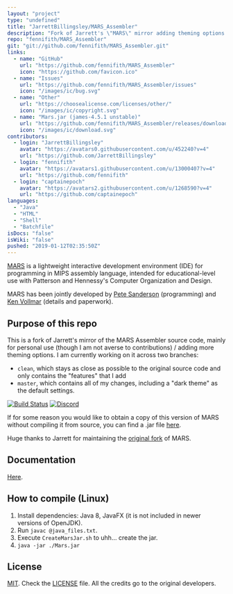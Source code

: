 ```yaml
---
layout: "project"
type: "undefined"
title: "JarrettBillingsley/MARS_Assembler"
description: "Fork of Jarrett's \"MARS\" mirror adding theming options and my own personal tweaks."
repo: "fennifith/MARS_Assembler"
git: "git://github.com/fennifith/MARS_Assembler.git"
links: 
  - name: "GitHub"
    url: "https://github.com/fennifith/MARS_Assembler"
    icon: "https://github.com/favicon.ico"
  - name: "Issues"
    url: "https://github.com/fennifith/MARS_Assembler/issues"
    icon: "/images/ic/bug.svg"
  - name: "Other"
    url: "https://choosealicense.com/licenses/other/"
    icon: "/images/ic/copyright.svg"
  - name: "Mars.jar (james-4.5.1 unstable)"
    url: "https://github.com/fennifith/MARS_Assembler/releases/download/james-4.5.1/Mars.jar"
    icon: "/images/ic/download.svg"
contributors: 
  - login: "JarrettBillingsley"
    avatar: "https://avatars0.githubusercontent.com/u/452240?v=4"
    url: "https://github.com/JarrettBillingsley"
  - login: "fennifith"
    avatar: "https://avatars1.githubusercontent.com/u/13000407?v=4"
    url: "https://github.com/fennifith"
  - login: "captainepoch"
    avatar: "https://avatars2.githubusercontent.com/u/1268590?v=4"
    url: "https://github.com/captainepoch"
languages: 
  - "Java"
  - "HTML"
  - "Shell"
  - "Batchfile"
isDocs: "false"
isWiki: "false"
pushed: "2019-01-12T02:35:50Z"
---
```


[MARS](http://courses.missouristate.edu/KenVollmar/MARS/index.htm) is a lightweight interactive development environment (IDE) for programming in MIPS assembly language, intended for educational-level use with Patterson and Hennessy's Computer Organization and Design.

MARS has been jointly developed by [Pete Sanderson](http://faculty.otterbein.edu/PSanderson/) (programming) and [Ken Vollmar](http://courses.missouristate.edu/KenVollmar/) (details and paperwork).

## Purpose of this repo

This is a fork of Jarrett's mirror of the MARS Assembler source code, mainly for personal use (though I am not averse to contributions) / adding more theming options. I am currently working on it across two branches:

- `clean`, which stays as close as possible to the original source code and only contains the "features" that I add
- `master`, which contains all of my changes, including a "dark theme" as the default settings.

[![Build Status](https://travis-ci.com/fennifith/MARS_Assembler.svg)](https://travis-ci.com/fennifith/MARS_Assembler)
[![Discord](https://img.shields.io/discord/514625116706177035.svg)](https://discord.gg/s5Se8vU)

If for some reason you would like to obtain a copy of this version of MARS without compiling it from source, you can find a .jar file [here](https://github.com/fennifith/MARS_Assembler/blob/master/../../releases/).

Huge thanks to Jarrett for maintaining the [original fork](https://github.com/JarrettBillingsley/MARS_Assembler) of MARS.

## Documentation

[Here](http://courses.missouristate.edu/KenVollmar/MARS/Help/MarsHelpIntro.html).

## How to compile (Linux)

1. Install dependencies: Java 8, JavaFX (it is not included in newer versions of OpenJDK).
2. Run `javac @java_files.txt`.
3. Execute `CreateMarsJar.sh` to uhh... create the jar.
4. `java -jar ./Mars.jar`

## License

[MIT](http://www.opensource.org/licenses/mit-license.html). Check the [LICENSE](https://github.com/adolphenom/MARS_Assembler/blob/master/LICENSE) file. All the credits go to the original developers.

